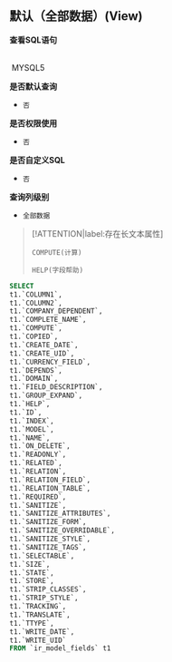 ## 默认（全部数据）(View) <!-- {docsify-ignore-all} -->



<p class="panel-title"><b>查看SQL语句</b></p>
<br>

<el-row>
&nbsp;<el-tag @click="MYSQL5 = true">MYSQL5</el-tag>
</el-row>

<br>
<p class="panel-title"><b>是否默认查询</b></p>

* `否`

<p class="panel-title"><b>是否权限使用</b></p>

* `否`

<p class="panel-title"><b>是否自定义SQL</b></p>

* `否`

<p class="panel-title"><b>查询列级别</b></p>

* `全部数据`

> [!ATTENTION|label:存在长文本属性]
>
> `COMPUTE(计算)`
>
> `HELP(字段帮助)`






<el-dialog v-model="MYSQL5" title="MYSQL5">

```sql
SELECT
t1.`COLUMN1`,
t1.`COLUMN2`,
t1.`COMPANY_DEPENDENT`,
t1.`COMPLETE_NAME`,
t1.`COMPUTE`,
t1.`COPIED`,
t1.`CREATE_DATE`,
t1.`CREATE_UID`,
t1.`CURRENCY_FIELD`,
t1.`DEPENDS`,
t1.`DOMAIN`,
t1.`FIELD_DESCRIPTION`,
t1.`GROUP_EXPAND`,
t1.`HELP`,
t1.`ID`,
t1.`INDEX`,
t1.`MODEL`,
t1.`NAME`,
t1.`ON_DELETE`,
t1.`READONLY`,
t1.`RELATED`,
t1.`RELATION`,
t1.`RELATION_FIELD`,
t1.`RELATION_TABLE`,
t1.`REQUIRED`,
t1.`SANITIZE`,
t1.`SANITIZE_ATTRIBUTES`,
t1.`SANITIZE_FORM`,
t1.`SANITIZE_OVERRIDABLE`,
t1.`SANITIZE_STYLE`,
t1.`SANITIZE_TAGS`,
t1.`SELECTABLE`,
t1.`SIZE`,
t1.`STATE`,
t1.`STORE`,
t1.`STRIP_CLASSES`,
t1.`STRIP_STYLE`,
t1.`TRACKING`,
t1.`TRANSLATE`,
t1.`TTYPE`,
t1.`WRITE_DATE`,
t1.`WRITE_UID`
FROM `ir_model_fields` t1 


```

</el-dialog>

<script>
 const { createApp } = Vue
  createApp({
    data() {
      return {
                MYSQL5 : false
        
      }
    },
    methods: {
    }
  }).use(ElementPlus).mount('#app')
</script>